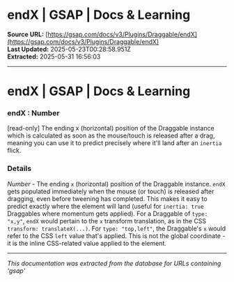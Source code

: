 # endX | GSAP | Docs & Learning

**Source URL:** [https://gsap.com/docs/v3/Plugins/Draggable/endX](https://gsap.com/docs/v3/Plugins/Draggable/endX)  
**Last Updated:** 2025-05-23T00:28:58.951Z  
**Extracted:** 2025-05-31 16:56:03

---

# endX | GSAP | Docs & Learning

### endX : Number

\[read-only\] The ending x (horizontal) position of the Draggable instance which is calculated as soon as the mouse/touch is released after a drag, meaning you can use it to predict precisely where it'll land after an `inertia` flick.

### Details[​](#details "Direct link to Details")

_Number_ - The ending `x` (horizontal) position of the Draggable instance. `endX` gets populated immediately when the mouse (or touch) is released after dragging, even before tweening has completed. This makes it easy to predict exactly where the element will land (useful for `inertia: true` Draggables where momentum gets applied). For a Draggable of `type: "x,y"`, `endX` would pertain to the `x` transform translation, as in the CSS `transform: translateX(...)`. For `type: "top,left"`, the Draggable's `x` would refer to the CSS `left` value that's applied. This is not the global coordinate - it is the inline CSS-related value applied to the element.

---

*This documentation was extracted from the database for URLs containing 'gsap'*
